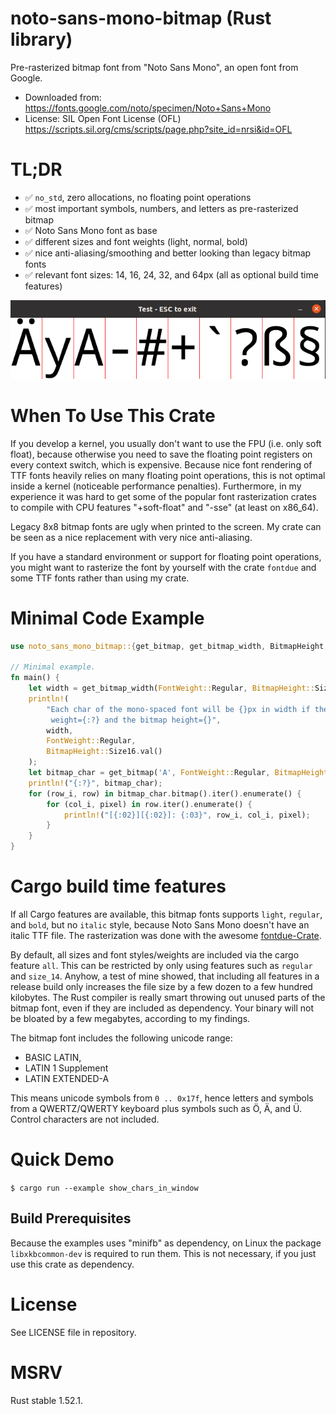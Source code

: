 # noto-sans-mono-bitmap (Rust library)

Pre-rasterized bitmap font from "Noto Sans Mono", an open font from Google.
* Downloaded from: <https://fonts.google.com/noto/specimen/Noto+Sans+Mono>
* License: SIL Open Font License (OFL) <https://scripts.sil.org/cms/scripts/page.php?site_id=nrsi&id=OFL>

# TL;DR
* ✅ `no_std`, zero allocations, no floating point operations
* ✅ most important symbols, numbers, and letters as pre-rasterized bitmap
* ✅ Noto Sans Mono font as base
* ✅ different sizes and font weights (light, normal, bold)
* ✅ nice anti-aliasing/smoothing and better looking than legacy bitmap fonts
* ✅ relevant font sizes: 14, 16, 24, 32, and 64px (all as optional build time features)

![Screenshot of the bitmap font.](screenshot_bitmap_font.png "Screenshot of the bitmap font.")

# When To Use This Crate
If you develop a kernel, you usually don't want to use the FPU (i.e. only soft float),
because otherwise you need to save the floating point registers on every context switch,
which is expensive. Because nice font rendering of TTF fonts heavily relies on many
floating point operations, this is not optimal inside a kernel (noticeable performance penalties).
Furthermore, in my experience it was hard to get some of the popular font rasterization
crates to compile with CPU features "+soft-float" and "-sse" (at least on x86_64).

Legacy 8x8 bitmap fonts are ugly when printed to the screen. My crate can be seen as a nice
replacement with very nice anti-aliasing.

If you have a standard environment or support for floating point operations, you might want
to rasterize the font by yourself with the crate `fontdue` and some TTF fonts rather than
using my crate.

# Minimal Code Example
```rust
use noto_sans_mono_bitmap::{get_bitmap, get_bitmap_width, BitmapHeight, FontWeight};

// Minimal example.
fn main() {
    let width = get_bitmap_width(FontWeight::Regular, BitmapHeight::Size16);
    println!(
        "Each char of the mono-spaced font will be {}px in width if the font \
         weight={:?} and the bitmap height={}",
        width,
        FontWeight::Regular,
        BitmapHeight::Size16.val()
    );
    let bitmap_char = get_bitmap('A', FontWeight::Regular, BitmapHeight::Size16);
    println!("{:?}", bitmap_char);
    for (row_i, row) in bitmap_char.bitmap().iter().enumerate() {
        for (col_i, pixel) in row.iter().enumerate() {
            println!("[{:02}][{:02}]: {:03}", row_i, col_i, pixel);
        }
    }
}
```

# Cargo build time features
If all Cargo features are available, this bitmap fonts supports `light`, `regular`,
and `bold`, but no `italic` style, because Noto Sans Mono doesn't have an italic
TTF file. The rasterization was done with the awesome [fontdue-Crate](https://crates.io/crates/fontdue).

By default, all sizes and font styles/weights are included via the cargo feature `all`.
This can be restricted by only using features such as `regular` and `size_14`. Anyhow,
a test of mine showed, that including all features in a release build only increases the
file size by a few dozen to a few hundred kilobytes. The Rust compiler is really smart
throwing out unused parts of the bitmap font, even if they are included as dependency.
Your binary will not be bloated by a few megabytes, according to my findings.

The bitmap font includes the following unicode range:
- BASIC LATIN,
- LATIN 1 Supplement
- LATIN EXTENDED-A

This means unicode symbols from `0 .. 0x17f`, hence letters and
symbols from a QWERTZ/QWERTY keyboard plus symbols such as
Ö, Ä, and Ü. Control characters are not included.

# Quick Demo
`$ cargo run --example show_chars_in_window`

## Build Prerequisites
Because the examples uses "minifb" as dependency, on Linux the package `libxkbcommon-dev` is required
to run them. This is not necessary, if you just use this crate as dependency.

# License
See LICENSE file in repository.

# MSRV
Rust stable 1.52.1.
